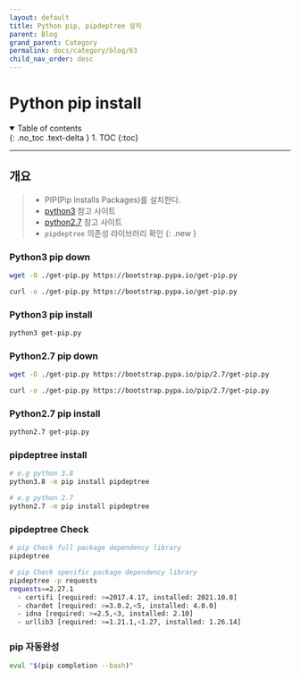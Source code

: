 ```yaml
---
layout: default
title: Python pip, pipdeptree 설치
parent: Blog
grand_parent: Category
permalink: docs/category/blog/63
child_nav_order: desc
---
```


# Python pip install
<details open markdown="block">
  <summary>
    Table of contents
  </summary>
  {: .no_toc .text-delta }
1. TOC
{:toc}
</details>

---
## 개요

> - PIP(Pip Installs Packages)를 설치한다.
> - [python3](https://bootstrap.pypa.io/get-pip.py) 참고 사이트
> - [python2.7](https://bootstrap.pypa.io/pip/2.7/get-pip.py) 참고 사이트
> - `pipdeptree` 의존성 라이브러리 확인
{: .new }

### Python3 pip down

```bash
wget -O ./get-pip.py https://bootstrap.pypa.io/get-pip.py
```

```bash
curl -o ./get-pip.py https://bootstrap.pypa.io/get-pip.py
```

### Python3 pip install

```bash
python3 get-pip.py
```


### Python2.7 pip down

```bash
wget -O ./get-pip.py https://bootstrap.pypa.io/pip/2.7/get-pip.py
```

```bash
curl -o ./get-pip.py https://bootstrap.pypa.io/pip/2.7/get-pip.py
```

### Python2.7 pip install

```bash
python2.7 get-pip.py
```

### pipdeptree install

```bash
# e.g python 3.8
python3.8 -m pip install pipdeptree

# e.g python 2.7
python2.7 -m pip install pipdeptree
```

### pipdeptree Check

```bash
# pip Check full package dependency library
pipdeptree

# pip Check specific package dependency library
pipdeptree -p requests
requests==2.27.1
  - certifi [required: >=2017.4.17, installed: 2021.10.8]
  - chardet [required: >=3.0.2,<5, installed: 4.0.0]
  - idna [required: >=2.5,<3, installed: 2.10]
  - urllib3 [required: >=1.21.1,<1.27, installed: 1.26.14]
```

### pip 자동완성

```bash
eval "$(pip completion --bash)"
```
